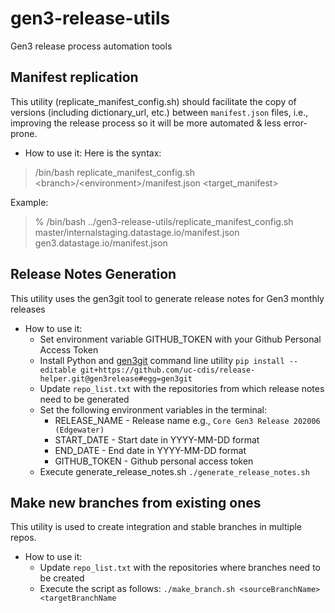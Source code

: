 # gen3-release-utils
Gen3 release process automation tools


## Manifest replication

This utility (replicate_manifest_config.sh) should facilitate the copy of versions (including dictionary_url, etc.) between `manifest.json` files, i.e., improving the release process so it will be more automated & less error-prone.

 - How to use it:
 Here is the syntax:
 > /bin/bash replicate_manifest_config.sh &lt;branch>/&lt;environment>/manifest.json &lt;target_manifest>

 Example:
 > % /bin/bash ../gen3-release-utils/replicate_manifest_config.sh master/internalstaging.datastage.io/manifest.json gen3.datastage.io/manifest.json

## Release Notes Generation

This utility uses the gen3git tool to generate release notes for Gen3 monthly releases

- How to use it:
    - Set environment variable GITHUB_TOKEN with your Github Personal Access Token
    - Install Python and [gen3git](https://github.com/uc-cdis/release-helper/) command line utility
    ```pip install --editable git+https://github.com/uc-cdis/release-helper.git@gen3release#egg=gen3git```
    - Update `repo_list.txt` with the repositories from which release notes need to be generated
    - Set the following environment variables in the terminal:
        - RELEASE_NAME - Release name e.g., `Core Gen3 Release 202006 (Edgewater)`
        - START_DATE - Start date in YYYY-MM-DD format
        - END_DATE - End date in YYYY-MM-DD format
        - GITHUB_TOKEN - Github personal access token
    - Execute generate_release_notes.sh
    ```./generate_release_notes.sh```

## Make new branches from existing ones

This utility is used to create integration and stable branches in multiple repos.

- How to use it:
    - Update `repo_list.txt` with the repositories where branches need to be created
    - Execute the script as follows:
    ```./make_branch.sh <sourceBranchName> <targetBranchName```
